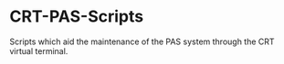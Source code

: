 # CRT-PAS-Scripts
Scripts which aid the maintenance of the PAS system through the CRT virtual terminal.
